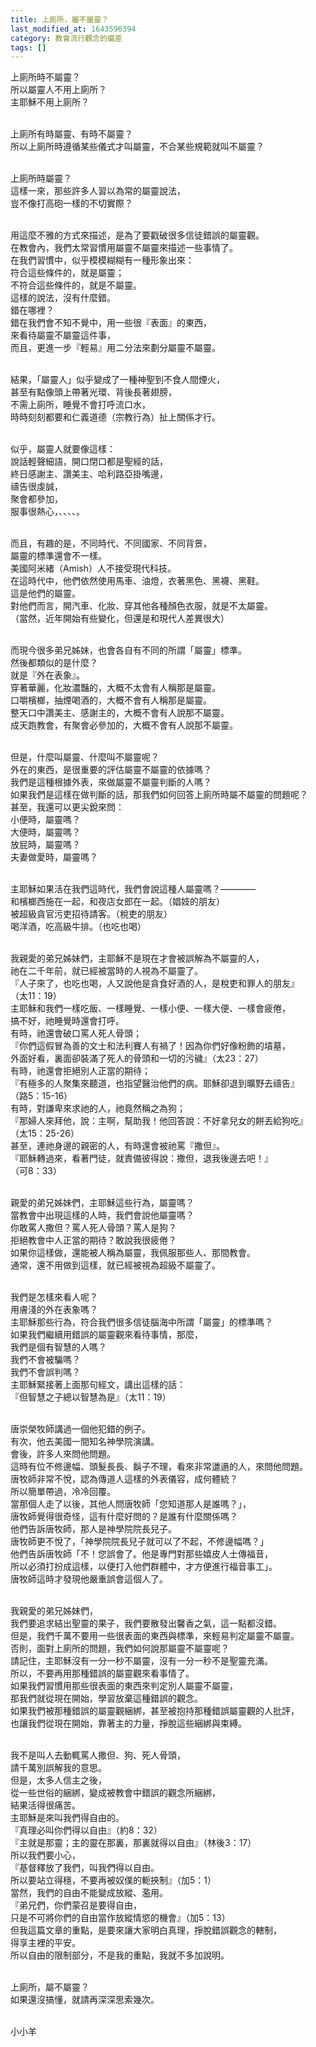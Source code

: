 ```yaml
---
title: 上廁所，屬不屬靈？
last_modified_at: 1643596394
category: 教會流行觀念的偏差
tags: []
---
```


<p>上廁所時不屬靈？<br>
所以屬靈人不用上廁所？<br>
主耶穌不用上廁所？</p>

<p><br>
上廁所有時屬靈、有時不屬靈？<br>
所以上廁所時遵循某些儀式才叫屬靈，不合某些規範就叫不屬靈？</p>

<p><br>
上廁所時屬靈？<br>
這樣一來，那些許多人習以為常的屬靈說法，<br>
豈不像打高砲一樣的不切實際？</p>

<p><br>
用這麼不雅的方式來描述，是為了要戳破很多信徒錯誤的屬靈觀。<br>
在教會內，我們太常習慣用屬靈不屬靈來描述一些事情了。<br>
在我們習慣中，似乎模模糊糊有一種形象出來：<br>
符合這些條件的，就是屬靈；<br>
不符合這些條件的，就是不屬靈。<br>
這樣的說法，沒有什麼錯。<br>
錯在哪裡？<br>
錯在我們會不知不覺中，用一些很『表面』的東西，<br>
來看待屬靈不屬靈這件事，<br>
而且，更進一步『輕易』用二分法來劃分屬靈不屬靈。</p>

<p><br>
結果，「屬靈人」似乎變成了一種神聖到不食人間煙火，<br>
甚至有點像頭上帶著光環、背後長著翅膀，<br>
不需上廁所，睡覺不會打呼流口水，<br>
時時刻刻都要和仁義道德（宗教行為）扯上關係才行。</p>

<p><br>
似乎，屬靈人就要像這樣：<br>
說話輕聲細語，開口閉口都是聖經的話，<br>
終日感謝主、讚美主、哈利路亞掛嘴邊，<br>
禱告很虔誠，<br>
聚會都參加，<br>
服事很熱心，、、、、。</p>

<p><br>
而且，有趣的是，不同時代、不同國家、不同背景，<br>
屬靈的標準還會不一樣。<br>
美國阿米緒（Amish）人不接受現代科技。<br>
在這時代中，他們依然使用馬車、油燈，衣著黑色、黑襪、黑鞋。<br>
這是他們的屬靈。<br>
對他們而言，開汽車、化妝、穿其他各種顏色衣服，就是不太屬靈。<br>
（當然，近年開始有些變化，但還是和現代人差異很大）</p>

<p><br>
而現今很多弟兄姊妹，也會各自有不同的所謂「屬靈」標準。<br>
然後都類似的是什麼？<br>
就是『外在表象』。<br>
穿著華麗，化妝濃豔的，大概不太會有人稱那是屬靈。<br>
口嚼檳榔，抽煙喝酒的，大概不會有人稱那是屬靈。<br>
整天口中讚美主、感謝主的，大概不會有人說那不屬靈。<br>
成天跑教會，有聚會必參加的，大概不會有人說那不屬靈。</p>

<p><br>
但是，什麼叫屬靈、什麼叫不屬靈呢？<br>
外在的東西，是很重要的評估屬靈不屬靈的依據嗎？<br>
我們是這種根據外表，來做屬靈不屬靈判斷的人嗎？<br>
如果我們是這樣在做判斷的話，那我們如何回答上廁所時屬不屬靈的問題呢？<br>
甚至，我還可以更尖銳來問：<br>
小便時，屬靈嗎？<br>
大便時，屬靈嗎？<br>
放屁時，屬靈嗎？<br>
夫妻做愛時，屬靈嗎？</p>

<p><br>
主耶穌如果活在我們這時代，我們會說這種人屬靈嗎？————<br>
和檳榔西施在一起，和夜店女郎在一起。（娼妓的朋友）<br>
被超級貪官污吏招待請客。（稅吏的朋友）<br>
喝洋酒，吃高級牛排。（也吃也喝）</p>

<p><br>
我親愛的弟兄姊妹們，主耶穌不是現在才會被誤解為不屬靈的人，<br>
祂在二千年前，就已經被當時的人視為不屬靈了。<br>
『人子來了，也吃也喝，人又說他是貪食好酒的人，是稅吏和罪人的朋友』<br>
（太11：19）<br>
主耶穌和我們一樣吃飯、一樣睡覺、一樣小便、一樣大便、一樣會疲倦，<br>
搞不好，祂睡覺時還會打呼。<br>
有時，祂還會破口罵人死人骨頭；<br>
『你們這假冒為善的文士和法利賽人有禍了！因為你們好像粉飾的墳墓，<br>
外面好看，裏面卻裝滿了死人的骨頭和一切的污穢』（太23：27）<br>
有時，祂還會拒絕別人正當的期待；<br>
『有極多的人聚集來聽道，也指望醫治他們的病。耶穌卻退到曠野去禱告』<br>
（路5：15-16）<br>
有時，對謙卑來求祂的人，祂竟然稱之為狗；<br>
『那婦人來拜他，說：主啊，幫助我！他回答說：不好拿兒女的餅丟給狗吃』<br>
（太15：25-26）<br>
甚至，連祂身邊的親密的人，有時還會被祂罵『撒但』。<br>
『耶穌轉過來，看著門徒，就責備彼得說：撒但，退我後邊去吧！』<br>
（可8：33）</p>

<p><br>
親愛的弟兄姊妹們，主耶穌這些行為，屬靈嗎？<br>
當教會中出現這樣的人時，我們會說他屬靈嗎？<br>
你敢罵人撒但？罵人死人骨頭？罵人是狗？<br>
拒絕教會中人正當的期待？敢說我很疲倦？<br>
如果你這樣做，還能被人稱為屬靈，我佩服那些人、那間教會。<br>
通常，還不用做到這樣，就已經被視為超級不屬靈了。</p>

<p><br>
我們是怎樣來看人呢？<br>
用膚淺的外在表象嗎？<br>
主耶穌那些行為，符合我們很多信徒腦海中所謂「屬靈」的標準嗎？<br>
如果我們繼續用錯誤的屬靈觀來看待事情，那麼，<br>
我們是個有智慧的人嗎？<br>
我們不會被騙嗎？<br>
我們不會誤判嗎？<br>
主耶穌緊接著上面那句經文，講出這樣的話：<br>
『但智慧之子總以智慧為是』（太11：19）</p>

<p><br>
唐崇榮牧師講過一個他犯錯的例子。<br>
有次，他去美國一間知名神學院演講。<br>
會後，許多人來問他問題。<br>
這時有位不修邊幅、頭髮長長、鬍子不理，看來非常邋遢的人，來問他問題。<br>
唐牧師非常不悅，認為傳道人這樣的外表儀容，成何體統？<br>
所以簡單帶過，冷冷回覆。<br>
當那個人走了以後，其他人問唐牧師「您知道那人是誰嗎？」，<br>
唐牧師覺得很奇怪，這有什麼好問的？是誰有什麼關係嗎？<br>
他們告訴唐牧師，那人是神學院院長兒子。<br>
唐牧師更不悅了，「神學院院長兒子就可以了不起，不修邊幅嗎？」<br>
他們告訴唐牧師「不！您誤會了。他是專門對那些嬉皮人士傳福音，<br>
所以必須打扮成這樣，以便打入他們群體中，才方便進行福音事工」。<br>
唐牧師這時才發現他嚴重誤會這個人了。</p>

<p><br>
我親愛的弟兄姊妹們，<br>
我們要追求結出聖靈的果子，我們要散發出馨香之氣，這一點都沒錯。<br>
但是，我們千萬不要用一些很表面的東西與標準，來輕易判定屬靈不屬靈。<br>
否則，面對上廁所的問題，我們如何說那屬靈不屬靈呢？<br>
請記住，主耶穌沒有一分一秒不屬靈，沒有一分一秒不是聖靈充滿。<br>
所以，不要再用那種錯誤的屬靈觀來看事情了。<br>
如果我們習慣用那些很表面的東西來判定別人屬靈不屬靈，<br>
那我們就從現在開始，學習放棄這種錯誤的觀念。<br>
如果我們被那種錯誤的屬靈觀綑綁，甚至被抱持那種錯誤屬靈觀的人批評，<br>
也讓我們從現在開始，靠著主的力量，掙脫這些綑綁與束縛。</p>

<p><br>
我不是叫人去動輒罵人撒但、狗、死人骨頭，<br>
請千萬別誤解我的意思。<br>
但是，太多人信主之後，<br>
從一些世俗的綑綁，變成被教會中錯誤的觀念所綑綁，<br>
結果活得很痛苦。<br>
主耶穌是來叫我們得自由的。<br>
『真理必叫你們得以自由』（約8：32）<br>
『主就是那靈；主的靈在那裏，那裏就得以自由』（林後3：17）<br>
所以我們要小心，<br>
『基督釋放了我們，叫我們得以自由。<br>
所以要站立得穩，不要再被奴僕的軛挾制』（加5：1）<br>
當然，我們的自由不能變成放縱、濫用。<br>
『弟兄們，你們蒙召是要得自由，<br>
只是不可將你們的自由當作放縱情慾的機會』（加5：13）<br>
但我這篇文章的重點，是要來讓大家明白真理，掙脫錯誤觀念的轄制，<br>
得享主裡的平安。<br>
所以自由的限制部分，不是我的重點，我就不多加說明。</p>

<p><br>
上廁所，屬不屬靈？<br>
如果還沒搞懂，就請再深深思索幾次。</p>

<p><br>
小小羊</p>

